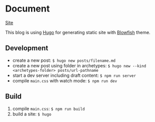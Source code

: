 # Document

[Site](https://torai55.github.io/blog/)

This blog is using [Hugo](https://gohugo.io/documentation/) for generating static site with [Blowfish](https://blowfish.page/docs/) theme.

## Development

- create a new post: `$ hugo new posts/filename.md`
- create a new post using folder in archetypes: `$ hugo new --kind <archetypes-folder> posts/url-pathname`
- start a dev server including draft content: `$ npm run server`
- compile `main.css` with watch mode: `$ npm run dev`

## Build

1. compile `main.css`: `$ npm run build`
2. build a site: `$ hugo`
